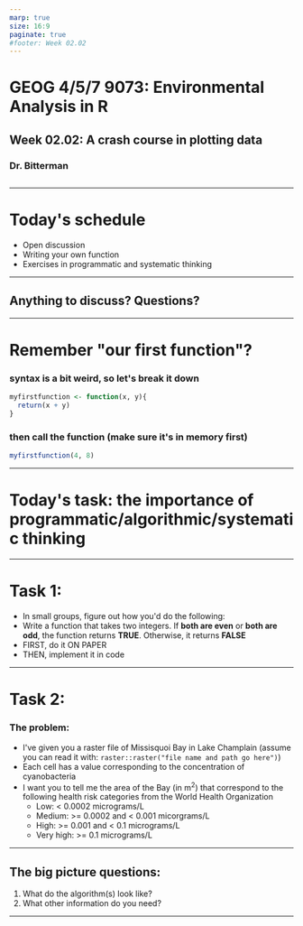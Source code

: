 ```yaml
---
marp: true
size: 16:9 
paginate: true
#footer: Week 02.02
---
```


# GEOG 4/5/7 9073: Environmental Analysis in R

## 

## Week 02.02: A crash course in plotting data

### Dr. Bitterman

## 

---

# Today's schedule

- Open discussion
- Writing your own function
- Exercises in programmatic and systematic thinking

---

## Anything to discuss? Questions?

---

# Remember "our first function"?

### syntax is a bit weird, so let's break it down
```r
myfirstfunction <- function(x, y){
  return(x + y)
} 
```

### then call the function (make sure it's in memory first)
```r
myfirstfunction(4, 8)
```

---

# Today's task: the importance of programmatic/algorithmic/systematic thinking

---

# Task 1: 

- In small groups, figure out how you'd do the following:
- Write a function that takes two integers. If **both are even** or **both are odd**, the function returns **TRUE**. Otherwise, it returns **FALSE**
- FIRST, do it ON PAPER
- THEN, implement it in code

---

# Task 2:

### The problem:

- I've given you a raster file of Missisquoi Bay in Lake Champlain (assume you can read it with: ```raster::raster("file name and path go here")```)
- Each cell has a value corresponding to the concentration of cyanobacteria
- I want you to tell me the area of the Bay (in m<sup>2</sup>) that correspond to the following health risk categories from the World Health Organization
  - Low: < 0.0002 micrograms/L
  - Medium: >= 0.0002 and < 0.001 micorgrams/L
  - High: >= 0.001 and < 0.1 micrograms/L
  - Very high: >= 0.1 micrograms/L

---

## The big picture questions:
1. What do the algorithm(s) look like?
2. What other information do you need?

---
